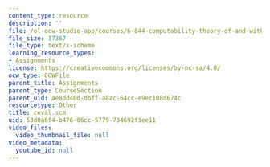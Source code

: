 ```yaml
---
content_type: resource
description: ''
file: /ol-ocw-studio-app/courses/6-844-computability-theory-of-and-with-scheme-spring-2003/53d0a6f4b47606cc5779734692f1ee11_ceval.scm
file_size: 17367
file_type: text/x-scheme
learning_resource_types:
- Assignments
license: https://creativecommons.org/licenses/by-nc-sa/4.0/
ocw_type: OCWFile
parent_title: Assignments
parent_type: CourseSection
parent_uid: 4e8dd40d-dbff-a8ac-64cc-e9ec108d674c
resourcetype: Other
title: ceval.scm
uid: 53d0a6f4-b476-06cc-5779-734692f1ee11
video_files:
  video_thumbnail_file: null
video_metadata:
  youtube_id: null
---
```

